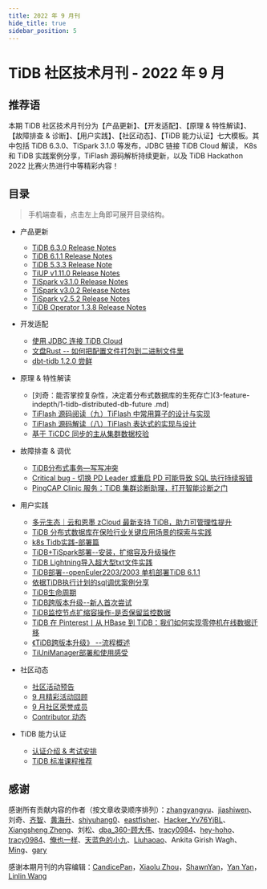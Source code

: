 ```yaml
---
title: 2022 年 9 月刊
hide_title: true
sidebar_position: 5
---
```


# TiDB 社区技术月刊 - 2022 年 9 月

## 推荐语

本期 TiDB 社区技术月刊分为【产品更新】、【开发适配】、【原理 & 特性解读】、【故障排查 & 诊断】、【用户实践】、【社区动态】、【TiDB 能力认证】七大模板。其中包括 TiDB 6.3.0、TiSpark 3.1.0 等发布，JDBC 链接 TiDB Cloud 解读， K8s 和 TiDB 实践案例分享，TiFlash 源码解析持续更新，以及 TiDB Hackathon 2022 比赛火热进行中等精彩内容！

## 目录

> 手机端查看，点击左上角即可展开目录结构。

- 产品更新
  - [TiDB 6.3.0 Release Notes](1-update/1-tidb-6-3-0.md)
  - [TiDB 6.1.1 Release Notes](1-update/2-tidb-6-1-1.md)
  - [TiDB 5.3.3 Release Note](1-update/3-tidb-5-3-3.md)
  - [TiUP v1.11.0 Release Notes](1-update/4-tiup-1-11-0.md)
  - [TiSpark v3.1.0 Release Notes](1-update/5-tispark-3-1-0.md)
  - [TiSpark v3.0.2 Release Notes](1-update/6-tispark-3-0-2.md)
  - [TiSpark v2.5.2 Release Notes](1-update/7-tispark-2-5-2.md)
  - [TiDB Operator 1.3.8 Release Notes](1-update/8-tidb-operator-1-3-8.md)
- 开发适配
  - [使用 JDBC 连接 TiDB Cloud](2-development/1-tidb-cloud-jdbc.md)
  - [文盘Rust -- 如何把配置文件打包到二进制文件里](2-development/2-tidb-rust.md)
  - [dbt-tidb 1.2.0 尝鲜](2-development/3-bdt-tidb-1-2-0.md)
- 原理 & 特性解读
  - [刘奇：能否掌控复杂性，决定着分布式数据库的生死存亡](3-feature-indepth/1-tidb-distributed-db-future .md)
  - [TiFlash 源码阅读（九）TiFlash 中常用算子的设计与实现](3-feature-indepth/2-tiflash-design-implementation-of-operator.md)
  - [TiFlash 源码解读（八）TiFlash 表达式的实现与设计](3-feature-indepth/3-tiflash-expression-design.md)
  - [基于 TiCDC 同步的主从集群数据校验](3-feature-indepth/4-ticdc-data-validation.md)
- 故障排查 & 调优 
  - [TiDB分布式事务—写写冲突](4-trouble-shooting/1-tidb-write-write-conflict.md)
  - [Critical bug - 切换 PD Leader 或重启 PD 可能导致 SQL 执行持续报错](4-trouble-shooting/2-tidb-pd-leader-pd-sql.md)
  - [PingCAP Clinic 服务：TiDB 集群诊断助理，打开智能诊断之门](4-trouble-shooting/3-pingcap-clinic-tidb.md)
- 用户实践
  - [多元生态｜云和恩墨 zCloud 最新支持 TiDB，助力可管理性提升](5-usercase/1-zcloud-tidb.md)
  - [TiDB 分布式数据库在保险行业关键应用场景的探索与实践](5-usercase/2-tidb-insurance-industry.md)
  - [k8s Tidb实践-部署篇](5-usercase/3-k8s-tidb-deploy.md)
  - [TiDB+TiSpark部署--安装，扩缩容及升级操作](5-usercase/4-tidb-tispark-deploy.md)
  - [TiDB Lightning导入超大型txt文件实践](5-usercase/5-tidb-lighting-txt.md)
  - [TiDB部署--openEuler2203/2003 单机部署TiDB 6.1.1](5-usercase/6-tidb-open-euler-2203-2003.md)
  - [依据TiDB执行计划的sql调优案例分享](5-usercase/7-tidb-sql-adjust-optimize.md)
  - [TiDB生命周期](5-usercase/8-tidb-lifecycle.md)
  - [TiDB跨版本升级--新人首次尝试](5-usercase/9-tidb-cross-version-upgrade.md)
  - [TiDB监控节点扩缩容操作-是否保留监控数据](5-usercase/10-tidb-enlarge-shrinks-capacity.md)
  - [TiDB 在 Pinterest丨从 HBase 到 TiDB：我们如何实现零停机在线数据迁移](5-usercase/11-tidb-pinterest.md)
  - [《TiDB跨版本升级》 --流程概述](5-usercase/12-tidb-upgrade.md)
  - [TiUniManager部署和使用感受](5-usercase/13-tiunimanager-deploy.md)

- 社区动态
  - [社区活动预告](6-community-news/1-upcoming-events.md)
  - [9 月精彩活动回顾](6-community-news/2-event-summary.md)
  - [9 月社区荣誉成员](6-community-news/3-mva-202209.md)
  - [Contributor 动态](6-community-news/4-contributors.md)
- TiDB 能力认证
  - [认证介绍 & 考试安排](7-tidb-certification/1-pcta-pctp.md)
  - [TiDB 标准课程推荐](7-tidb-certification/2-tidb-course.md)

## 感谢

感谢所有贡献内容的作者（按文章收录顺序排列）：[zhangyangyu](https://tidb.net/u/zhangyangyu/answer)、[jiashiwen](https://tidb.net/u/jiashiwen/answer)、刘奇、[齐智](https://github.com/littlefall)、[黄海升](https://github.com/SeaRise)、[shiyuhang0](https://tidb.net/u/shiyuhang0/answer)、[eastfisher](https://tidb.net/u/eastfisher/answer)、[Hacker_Yv76YjBL](https://tidb.net/u/Hacker_Yv76YjBL/answer)、[Xiangsheng Zheng](https://github.com/HunDunDM)、刘松、[dba_360-顾大伟](https://tidb.net/u/dba_360-顾大伟/answer)、[tracy0984](https://tidb.net/u/tracy0984/answer)、[hey-hoho](https://tidb.net/u/hey-hoho/answer)、[tracy0984](https://tidb.net/u/tracy0984/answer)、[俺也一样](https://tidb.net/u/俺也一样/answer)、[天蓝色的小九](https://tidb.net/u/天蓝色的小九/answer)、[Liuhaoao](https://tidb.net/u/Liuhaoao/answer)、Ankita Girish Wagh、[Ming](https://tidb.net/u/Ming/answer)、[gary](https://tidb.net/u/gary/answer)

感谢本期月刊的内容编辑：[CandicePan](https://github.com/Candicepan)，[Xiaolu Zhou](https://github.com/luzizhuo)，[ShawnYan](https://tidb.net/u/ShawnYan/post/all)，[Yan Yan](https://tidb.net/u/YY-ha/answer)，[Linlin Wang](https://github.com/Soline324)